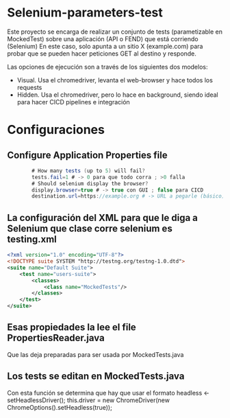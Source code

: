 # Selenium-parameters-test 

Este proyecto se encarga de realizar un conjunto de tests (parametizable en MockedTest) sobre una aplicación (API o FEND) que está corriendo (Selenium)
En este caso, solo apunta a un sitio X (example.com) para probar que se pueden hacer peticiones GET al destino y responde.

Las opciones de ejecución son a través de los siguientes dos modelos:
- Visual. Usa el chromedriver, levanta el web-browser y hace todos los requests
- Hidden. Usa el chromedriver, pero lo hace en background, siendo ideal para hacer CICD pipelines e integración 

# Configuraciones

## Configure Application Properties file
```java
        # How many tests (up to 5) will fail?
        tests.fail=1 # -> 0 para que todo corra ; >0 falla 
        # Should selenium display the browser?
        display.browser=true # -> true con GUI ; false para CICD 
        destination.url=https://example.org # -> URL a pegarle (básico)

```
## La configuración del XML para que le diga a Selenium que clase corre selenium es testing.xml 
```xml
<?xml version="1.0" encoding="UTF-8"?>
<!DOCTYPE suite SYSTEM "http://testng.org/testng-1.0.dtd">
<suite name="Default Suite">
    <test name="users-suite">
        <classes>
            <class name="MockedTests"/>
        </classes>
    </test>
</suite>
```
## Esas propiedades la lee el file PropertiesReader.java 
Que las deja preparadas para ser usada por MockedTests.java

## Los tests se editan en MockedTests.java 
Con esta función se determina que hay que usar el formato headless <- setHeadlessDriver();
this.driver = new ChromeDriver(new ChromeOptions().setHeadless(true));

